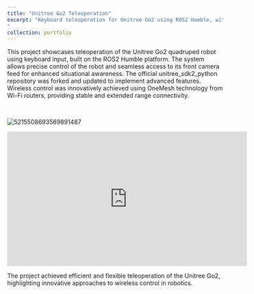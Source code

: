 ```yaml
---
title: "Unitree Go2 Teleoperation"
excerpt: "Keyboard teleoperation for Unitree Go2 using ROS2 Humble, with front camera access <br/> ![5215508693569891487](https://github.com/user-attachments/assets/da2bd45c-b614-4a3c-92b7-09e873502f49)
"
collection: portfolio
---
```


This project showcases teleoperation of the Unitree Go2 quadruped robot using keyboard input, built on the ROS2 Humble platform. The system allows precise control of the robot and seamless access to its front camera feed for enhanced situational awareness. The official unitree_sdk2_python repository was forked and updated to implement advanced features. Wireless control was innovatively achieved using OneMesh technology from Wi-Fi routers, providing stable and extended range connectivity.

<br/>

![5215508693569891487](https://github.com/user-attachments/assets/2f511c9a-0327-41fe-beae-77a2e1a9a5f3)
<br/>


<iframe width="560" height="315" src="https://www.youtube.com/embed/SD6qf6R0ggA?si=npqQtjrlPIfWsXIb" title="YouTube video player" frameborder="0" allow="accelerometer; autoplay; clipboard-write; encrypted-media; gyroscope; picture-in-picture; web-share" referrerpolicy="strict-origin-when-cross-origin" allowfullscreen></iframe>


<br/>

The project achieved efficient and flexible teleoperation of the Unitree Go2, highlighting innovative approaches to wireless control in robotics.
